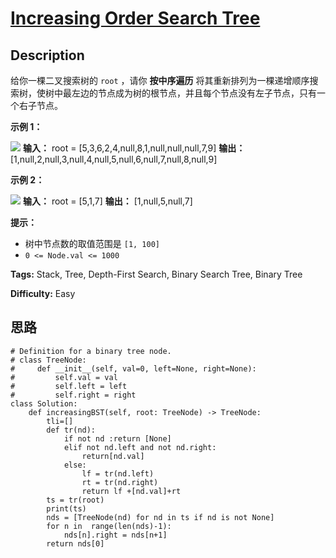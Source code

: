 # [Increasing Order Search Tree][title]

## Description

给你一棵二叉搜索树的 `root` ，请你 **按中序遍历**
将其重新排列为一棵递增顺序搜索树，使树中最左边的节点成为树的根节点，并且每个节点没有左子节点，只有一个右子节点。



**示例 1：**

![](https://assets.leetcode.com/uploads/2020/11/17/ex1.jpg)
            **输入：** root = [5,3,6,2,4,null,8,1,null,null,null,7,9]    **输出：** [1,null,2,null,3,null,4,null,5,null,6,null,7,null,8,null,9]    

**示例 2：**

![](https://assets.leetcode.com/uploads/2020/11/17/ex2.jpg)
            **输入：** root = [5,1,7]    **输出：** [1,null,5,null,7]    



**提示：**

  * 树中节点数的取值范围是 `[1, 100]`
  * `0 <= Node.val <= 1000`


**Tags:** Stack, Tree, Depth-First Search, Binary Search Tree, Binary Tree

**Difficulty:** Easy

## 思路

``` python3
# Definition for a binary tree node.
# class TreeNode:
#     def __init__(self, val=0, left=None, right=None):
#         self.val = val
#         self.left = left
#         self.right = right
class Solution:
    def increasingBST(self, root: TreeNode) -> TreeNode:
        tli=[]
        def tr(nd):
            if not nd :return [None]
            elif not nd.left and not nd.right: 
                return[nd.val]
            else:
                lf = tr(nd.left)
                rt = tr(nd.right)
                return lf +[nd.val]+rt
        ts = tr(root)
        print(ts)
        nds = [TreeNode(nd) for nd in ts if nd is not None]
        for n in  range(len(nds)-1):
            nds[n].right = nds[n+1]
        return nds[0]


```

[title]: https://leetcode-cn.com/problems/increasing-order-search-tree
